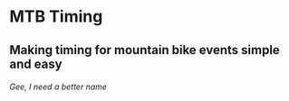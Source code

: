 # MTB Timing
## Making timing for mountain bike events simple and easy
###### Gee, I need a better name

